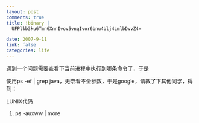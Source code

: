 ```yaml
--- 
layout: post
comments: true
title: !binary |
  UFPlkb3ku6Tmn6XnnIvov5vnqIvor6bnu4blj4LmlbDvvZ4=

date: 2007-9-11
link: false
categories: life
---
```

<p>遇到一个问题需要查看下当前进程中执行到哪条命令了，于是</p>
<p>使用ps -ef | grep java，无奈看不全参数，于是google，请教了下其他同学，得到：</p>
<div class="codeText">
<div class="codeHead">LUNIX代码</div>
<ol start="1" class="dp-rb">
    <li class="alt"><span><span>ps&nbsp;-auxww&nbsp;|&nbsp;more&nbsp;&nbsp;</span></span></li>
</ol>
</div>
